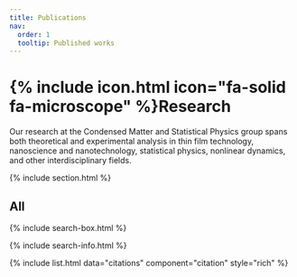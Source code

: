 ```yaml
---
title: Publications
nav:
  order: 1
  tooltip: Published works
---
```


# {% include icon.html icon="fa-solid fa-microscope" %}Research

Our research at the Condensed Matter and Statistical Physics group spans both theoretical and experimental analysis in thin film technology, nanoscience and nanotechnology, statistical physics, nonlinear dynamics, and other interdisciplinary fields. 

{% include section.html %}



## All

{% include search-box.html %}

{% include search-info.html %}

{% include list.html data="citations" component="citation" style="rich" %}

